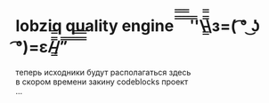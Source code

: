 lobziq quality engine  ̿̿ ̿̿ ̿̿ ̿'̿'\̵͇̿̿\з=( ͡° ͜ʖ ͡°)=ε/̵͇̿̿/’̿’̿ ̿ ̿̿ ̿̿ ̿̿ 
===

теперь исходники будут располагаться здесь <br>
в скором времени закину codeblocks проект <br>
...
